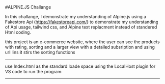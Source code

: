 #ALPINE.JS Challange

In this challange, I demonstrate my understanding of Alpine.js using a Fakestore Api (https://fakestoreapi.com/) to demonstrate my understanding of Api usage, tailwind css, and Alpine text replacment instead of standered Html coding. 

this project is an e-commerce website, where the user can see the products with rating, sorting and a larger view with a detailed subsription and using url lins it stirs the sorting functions

_____________________________________________________________________________________________________
use Index.html as the standard loade space using the LocalHost plugin for VS code to run the program
_____________________________________________________________________________________________________

